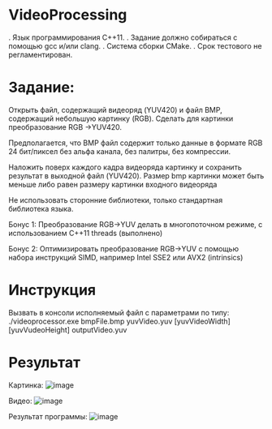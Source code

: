 # VideoProcessing

. Язык программирования C++11.
. Задание должно собираться с помощью gcc и/или clang.
. Система сборки CMake.
. Срок тестового не регламентирован.
# Задание:
Открыть файл, содержащий видеоряд (YUV420) и файл BMP, содержащий небольшую картинку
(RGB). Сделать для картинки преобразование RGB ->YUV420.

Предполагается, что BMP файл содержит только данные в формате RGB 24 бит/пиксел без
альфа канала, без палитры, без компрессии.

Наложить поверх каждого кадра видеоряда картинку и сохранить результат в выходной файл
(YUV420). Размер bmp картинки может быть меньше либо равен размеру картинки входного
видеоряда

Не использовать сторонние библиотеки, только стандартная библиотека языка.

Бонус 1:
Преобразование RGB->YUV делать в многопоточном режиме, с использованием C++11 threads (выполнено)

Бонус 2:
Оптимизировать преобразование RGB->YUV с помощью набора инструкций SIMD,
например Intel SSE2 или AVX2 (intrinsics) 

# Инструкция
Вызвать в консоли исполняемый файл с параметрами по типу: ./videoprocessor.exe bmpFile.bmp yuvVideo.yuv [yuvVideoWidth] [yuvVudeoHeight] outputVideo.yuv

# Результат
Картинка:
![image](https://github.com/user-attachments/assets/253c3a5f-c693-4e7b-9b14-cfa20a47a514)

Видео:
![image](https://github.com/user-attachments/assets/a44f20e4-a6e2-4af7-bc2f-b71077ecc95c)

Результат программы:
![image](https://github.com/user-attachments/assets/b5b9c537-125a-460f-8bce-5bf60afb3b43)


